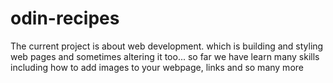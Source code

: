 # odin-recipes

The current project is about web development. which is building and styling web pages and sometimes altering it too... so far we have learn  many skills including how to add images to your webpage, links and so many more 
